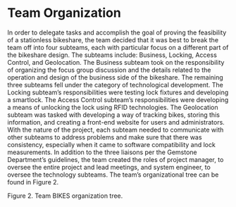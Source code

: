 # Team Organization

In order to delegate tasks and accomplish the goal of proving the feasibility of a stationless bikeshare, the team decided that it was best to break the team off into four subteams, each with particular focus on a different part of the bikeshare design.  The subteams include: Business, Locking, Access Control, and Geolocation.  The Business subteam took on the responsibility of organizing the focus group discussion and the details related to the operation and design of the business side of the bikeshare.  The remaining three subteams fell under the category of technological development.  The Locking subteam’s responsibilities were testing lock fixtures and developing a smartlock.  The Access Control subteam’s responsibilities were developing a means of unlocking the lock using RFID technologies.  The Geolocation subteam was tasked with developing a way of tracking bikes, storing this information, and creating a front-end website for users and administrators.  With the nature of the project, each subteam needed to communicate with other subteams to address problems and make sure that there was consistency, especially when it came to software compatibility and lock measurements.
In addition to the three liaisons per the Gemstone Department’s guidelines, the team created the roles of project manager, to oversee the entire project and lead meetings, and system engineer, to oversee the technology subteams.  The team’s organizational tree can be found in Figure 2.

Figure 2.  Team BIKES organization tree.